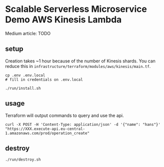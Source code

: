 # Scalable Serverless Microservice Demo AWS Kinesis Lambda

Medium article: TODO


## setup
Creation takes ~1 hour because of the number of Kinesis shards. You can reduce this in `infrastructure/terraform/modules/aws/kinesis/main.tf`.
```
cp .env .env.local
# fill in credentials on .env.local

./run/install.sh
```


## usage
Terraform will output commands to query and use the api.

```
curl -X POST -H 'Content-Type: application/json' -d '{"name": "hans"}' "https://XXX.execute-api.eu-central-1.amazonaws.com/prod/operation_create"
```


## destroy
```
./run/destroy.sh
```
